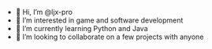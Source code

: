 - 👋 Hi, I’m @ljx-pro
- 👀 I’m interested in game and software development
- 🌱 I’m currently learning Python and Java
- 💞️ I’m looking to collaborate on a few projects with anyone


<!---
ljx-pro/ljx-pro is a ✨ special ✨ repository because its `README.md` (this file) appears on your GitHub profile.
You can click the Preview link to take a look at your changes.
--->
